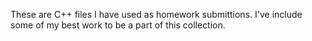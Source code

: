 These are C++ files I have used as homework submittions. I've include some of my best work to be a part of this collection.
